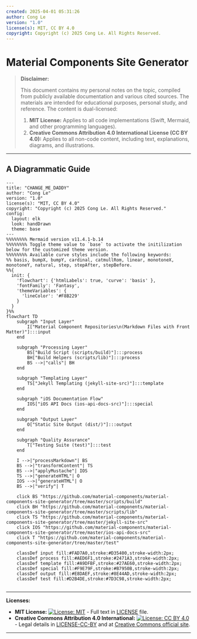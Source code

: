 ```yaml
---
created: 2025-04-01 05:31:26
author: Cong Le
version: "1.0"
license(s): MIT, CC BY 4.0
copyright: Copyright (c) 2025 Cong Le. All Rights Reserved.
---
```




# Material Components Site Generator
> **Disclaimer:**
>
> This document contains my personal notes on the topic,
> compiled from publicly available documentation and various cited sources.
> The materials are intended for educational purposes, personal study, and reference.
> The content is dual-licensed:
> 1. **MIT License:** Applies to all code implementations (Swift, Mermaid, and other programming languages).
> 2. **Creative Commons Attribution 4.0 International License (CC BY 4.0):** Applies to all non-code content, including text, explanations, diagrams, and illustrations.
---


## A Diagrammatic Guide 

```mermaid
---
title: "CHANGE_ME_DADDY"
author: "Cong Le"
version: "1.0"
license(s): "MIT, CC BY 4.0"
copyright: "Copyright (c) 2025 Cong Le. All Rights Reserved."
config:
  layout: elk
  look: handDrawn
  theme: base
---
%%%%%%%% Mermaid version v11.4.1-b.14
%%%%%%%% Toggle theme value to `base` to activate the initilization below for the customized theme version.
%%%%%%%% Available curve styles include the following keywords:
%% basis, bumpX, bumpY, cardinal, catmullRom, linear, monotoneX, monotoneY, natural, step, stepAfter, stepBefore.
%%{
  init: {
    'flowchart': {'htmlLabels': true, 'curve': 'basis' },
    'fontFamily': 'Fantasy',
    'themeVariables': {
      'lineColor': '#F8B229'
    }
  }
}%%
flowchart TD
    subgraph "Input Layer"
        I["Material Component Repositories\n(Markdown Files with Front Matter)"]:::input
    end

    subgraph "Processing Layer"
        BS["Build Script (scripts/build)"]:::process
        BH["Build Helpers (scripts/lib)"]:::process
        BS -->|"calls"| BH
    end

    subgraph "Templating Layer"
        TS["Jekyll Templating (jekyll-site-src)"]:::template
    end

    subgraph "iOS Documentation Flow"
        IOS["iOS API Docs (ios-api-docs-src)"]:::special
    end

    subgraph "Output Layer"
        O["Static Site Output (dist/)"]:::output
    end

    subgraph "Quality Assurance"
        T["Testing Suite (test)"]:::test
    end

    I -->|"processMarkdown"| BS
    BS -->|"transformContent"| TS
    BS -->|"applyMustache"| IOS
    TS -->|"generateHTML"| O
    IOS -->|"generateHTML"| O
    BS -->|"verify"| T

    click BS "https://github.com/material-components/material-components-site-generator/tree/master/scripts/build"
    click BH "https://github.com/material-components/material-components-site-generator/tree/master/scripts/lib"
    click TS "https://github.com/material-components/material-components-site-generator/tree/master/jekyll-site-src"
    click IOS "https://github.com/material-components/material-components-site-generator/tree/master/ios-api-docs-src"
    click T "https://github.com/material-components/material-components-site-generator/tree/master/test"

    classDef input fill:#FAD7A0,stroke:#D35400,stroke-width:2px;
    classDef process fill:#AED6F1,stroke:#2471A3,stroke-width:2px;
    classDef template fill:#A9DFBF,stroke:#27AE60,stroke-width:2px;
    classDef special fill:#F9E79F,stroke:#B7950B,stroke-width:2px;
    classDef output fill:#E8DAEF,stroke:#8E44AD,stroke-width:2px;
    classDef test fill:#D2B4DE,stroke:#7D3C98,stroke-width:2px;
    
```




---
**Licenses:**

- **MIT License:**  [![License: MIT](https://img.shields.io/badge/License-MIT-yellow.svg)](LICENSE) - Full text in [LICENSE](LICENSE) file.
- **Creative Commons Attribution 4.0 International:** [![License: CC BY 4.0](https://licensebuttons.net/l/by/4.0/88x31.png)](LICENSE-CC-BY) - Legal details in [LICENSE-CC-BY](LICENSE-CC-BY) and at [Creative Commons official site](http://creativecommons.org/licenses/by/4.0/).

---